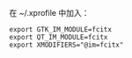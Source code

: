 
在 ~/.xprofile 中加入：
```
export GTK_IM_MODULE=fcitx
export QT_IM_MODULE=fcitx
export XMODIFIERS="@im=fcitx"
```



